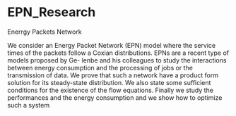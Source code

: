 # EPN_Research
Enerrgy Packets Network


We consider an Energy Packet Network (EPN)
model where the service times of the packets follow a Coxian
distributions. EPNs are a recent type of models proposed by Ge-
lenbe and his colleagues to study the interactions between energy
consumption and the processing of jobs or the transmission of
data. We prove that such a network have a product form solution
for its steady-state distribution. We also state some sufficient
conditions for the existence of the flow equations. Finally we
study the performances and the energy consumption and we
show how to optimize such a system